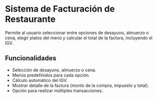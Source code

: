 # Sistema de Facturación de Restaurante
Permite al usuario seleccionar entre opciones de desayuno, almuerzo o cena, elegir platos del menú y calcular el total de la factura, incluyendo el IGV.

## Funcionalidades
- Selección de desayuno, almuerzo o cena.
- Menús predefinidos para cada opción.
- Cálculo automático del IGV.
- Mostrar detalle de la factura (monto de la compra, impuesto y total).
- Opción para realizar múltiples transacciones.
